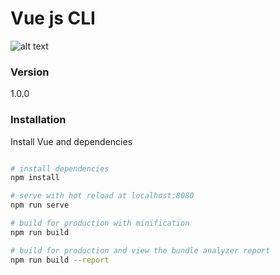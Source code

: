 # Vue js CLI
![alt text](https://www.kayee.nl/wp-content/uploads/2019/02/vuejs-logo.png)

### Version
1.0.0

### Installation

Install Vue and dependencies

```sh

# install dependencies
npm install

# serve with hot reload at localhost:8080
npm run serve

# build for production with minification
npm run build

# build for production and view the bundle analyzer report
npm run build --report
```
